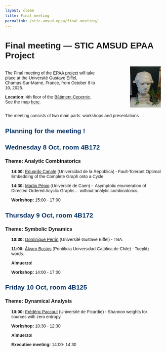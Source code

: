 ```yaml
---
layout: clean
title: Final meeting
permalink: /stic-amsud-epaa/final-meeting/
---
```


<style>
    body {
        font-family: Arial, sans-serif;
    }
    h2 {
        color: #003366;
    }
    .day {
        margin-bottom: 20px;
    }
    .session {
        margin-left: 20px;
    }
    .time {
        font-weight: bold;
    }
    .theme {
        font-style: italic;
        color: #666;
    }
</style>


<h1>Final meeting — STIC AMSUD EPAA Project</h1>


		



<!--<p><strong>Organisers</strong>: Eda Cesaratto, Pablo Rotondo</p>-->

<div style="display:flex; align-items:center;">
<div style="flex:1; padding-right:8em;">
<p>The Final meeting of the <a href="/stic-amsud-epaa/">EPAA project</a> will take place at the Université Gustave Eiffel, Champs-Sur-Marne, France,  from October 8 to 10, 2025.</p>
<p><strong>Location</strong>: 4th floor of the <a href="https://maps.app.goo.gl/1YtC6Q9L4741UP9R6">Bâtiment Copernic</a>. See the map <a href="https://igm.univ-gustave-eiffel.fr/fileadmin/batiments/CITE_DESCARTES.pdf">here</a>.</p>
</div>
<div>
<img src="/assets/meeting-25/monge.jpg" alt="LIGM" style="max-width:100px;">
</div>
</div>

<!--<center>-->
<!--<img src="/assets/meeting-25/monge.jpg"  width="10%" >-->
<!--</center>-->


<!--<p><strong>Participants from the project</strong>: Álvaro Bustos, Valérie Berthé, Eduardo Canale, Paulina Cecchi, Eda Cesaratto, Julien Clément, Frédéric Paccaut, Martin Pépin, Claudio Qureshi, Martín Safe, Brigitte Vallée</p>-->
<!--<p><strong>Invited participants</strong>: Dominique Perrin, Marie-Pierre Béal</p>-->



The meeting consists of two main parts: workshops and presentations



<h2>Planning for the meeting !</h2>



<div class="day">
<h2>Wednesday 8 Oct, room 4B172</h2>
<h3>Theme: Analytic Combinatorics</h3>
<div class="session">
<p><span class="time">14:00:</span> <a href="https://scholar.google.com/citations?user=mhF31ikAAAAJ">Eduardo Canale</a> (Universidad de la República) - Fault-Tolerant Optimal Embedding of the Complete Graph onto a Cycle. </p>
</div>
<div class="session">
<p><span class="time">14:30:</span> <a href="https://wkerl.me/">Martin Pépin</a> (Université de Caen) -  Asymptotic enumeration of Directed Ordered Acyclic Graphs… without analytic combinatorics.</p>
</div>
<div class="session">
<p><span class="time">Workshop:</span> 15:00 - 17:00</p>
</div>
</div>

<div class="day">
<h2>Thursday 9 Oct, room 4B172</h2>
<h3>Theme: Symbolic Dynamics</h3>
<div class="session">
<p><span class="time">10:30:</span> <a href="https://www-igm.univ-mlv.fr/~perrin/">Dominique Perrin</a>  (Université Gustave Eiffel) - TBA.  </p>
</div>
<div class="session">
<p><span class="time">11:00:</span> <a href="https://www.mat.uc.cl/personas/perfil/postdoc/abustog">Álvaro Bustos</a>  (Pontificia Universidad Católica de Chile) - Toeplitz words.  </p>
</div>
<div class="session">
<p><span class="time">Almuerzo!</span></p>
</div>
<div class="session">
<p><span class="time">Workshop:</span> 14:00 - 17:00</p>
</div>
</div>

<div class="day">
<h2>Friday 10 Oct, room 4B125</h2>
<h3>Theme: Dynamical Analysis</h3>
<div class="session">
<p><span class="time">10:00:</span> <a href="https://lamfa.u-picardie.fr/paccaut/">Frédéric Paccaut</a> (Université de Picardie) - Shannon weights for sources with zero entropy. </p>
</div>
<div class="session">
<p><span class="time">Workshop:</span> 10:30 - 12:30</p>
</div>
<!--<div class="session">-->
<!--<p><span class="time">Pausa:</span> 15:40 - 16:00</p>-->
<!--</div>-->
<div class="session">
<p><span class="time">Almuerzo!</span></p>
</div>
<div class="session">
<p><span class="time">Executive meeting:</span> 14:00- 14:30</p>
</div>
</div>
